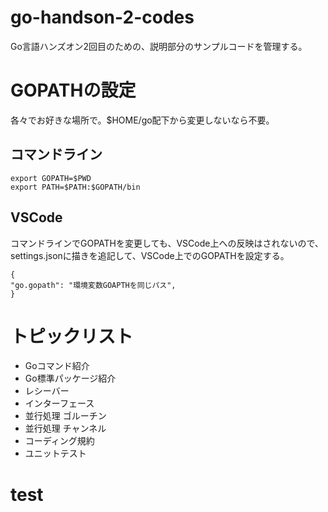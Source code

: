 # go-handson-2-codes
Go言語ハンズオン2回目のための、説明部分のサンプルコードを管理する。

# GOPATHの設定
各々でお好きな場所で。$HOME/go配下から変更しないなら不要。

## コマンドライン

```
export GOPATH=$PWD
export PATH=$PATH:$GOPATH/bin
```

## VSCode
コマンドラインでGOPATHを変更しても、VSCode上への反映はされないので、settings.jsonに描きを追記して、VSCode上でのGOPATHを設定する。

```
{
"go.gopath": "環境変数GOAPTHを同じパス",
}
```

# トピックリスト

- Goコマンド紹介
- Go標準パッケージ紹介
- レシーバー
- インターフェース
- 並行処理 ゴルーチン
- 並行処理 チャンネル
- コーディング規約
- ユニットテスト

# test